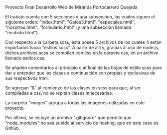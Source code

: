 Proyecto Final Desarrollo Web de Miranda Portocarrero Quejada

El trabajo cuenta con 5 secciones y una subseccion, las cuales siguen el siguiente orden: "index.html", "Gatos3.html", "especiales.hmtl", "nosotros.html", "formulario.html" (y una subseccion llamada "recibido.html"). 

Con respecto a la carpeta scss, esta posee 5 archivos de los cuales 4 están importados hacia "estilos.scss". A partir de allí y, gracias al uso de node.js, dichos archivos scss se compilan con css en la carpeta css, en un archivo llamado estilos.css.

Se añaden comentarios al principio o al final de las hojas de estilo scss para dar a entender que las clases a continuación son propias y exclusivas de sus respectivos html. 

Se agregan "&" al comienzo de las clases en scss para que, al ser compiladas a css, no se repitan clases innecesarias.

La carpeta "images" agrupa a todas las imágenes utilizadas en este proyecto.

Por último, se incluye un archivo ".gitignore" que permite que "node_modules" no sea subido al servicio de hosting, que en este caso es Github.